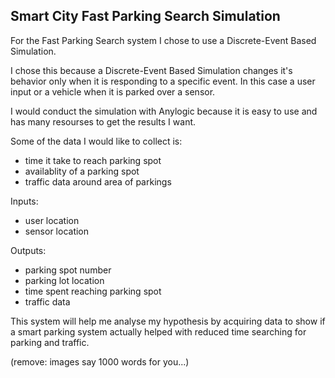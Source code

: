 ## Smart City Fast Parking Search Simulation

For the Fast Parking Search system I chose to use a Discrete-Event Based Simulation.

I chose this because a Discrete-Event Based Simulation changes it's behavior only when it is responding to a specific event. In this case a user input or a vehicle when it is parked over a sensor.

I would conduct the simulation with Anylogic because it is easy to use and has many resourses to get the results I want.

Some of the data I would like to collect is: 

- time it take to reach parking spot
- availablity of a parking spot
- traffic data around area of parkings

Inputs:

- user location
- sensor location

Outputs:

- parking spot number
- parking lot location
- time spent reaching parking spot
- traffic data

This system will help me analyse my hypothesis by acquiring data to show if a smart parking system actually helped with reduced time searching for parking and traffic.

(remove: images say 1000 words for you...)